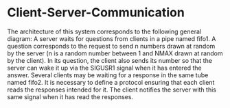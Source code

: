 # Client-Server-Communication
The architecture of this system corresponds to the following general diagram: 
A server waits for questions from clients in a pipe named fifo1. 
A question corresponds to the request to send n numbers drawn at random by the server (n is a random number between 1 and NMAX drawn at random by the client). 
In its question, the client also sends its number so that the server can wake it up via the SIGUSR1 signal when it has entered the answer. 
Several clients may be waiting for a response in the same tube named fifo2.
It is necessary to define a protocol ensuring that each client reads the responses intended for it. 
The client notifies the server with this same signal when it has read the responses.
